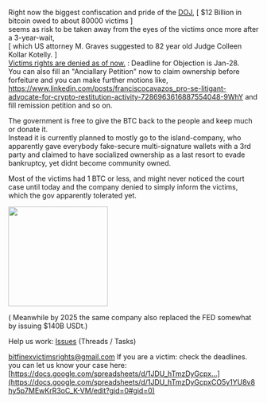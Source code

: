 Right now the biggest confiscation and pride of the [DOJ](https://www.justice.gov/usao-dc/2016-bitfinex-hack), [ $12 Billion in bitcoin owed to about 80000 victims ] <br> seems as risk to be taken away from the eyes of the victims once more after a 3-year-wait,  
[ which US attorney M. Graves suggested to 82 year old Judge Colleen Kollar Kotelly. ] <br> [Victims rights are denied as of now.](https://storage.courtlistener.com/recap/gov.uscourts.dcd.257737/gov.uscourts.dcd.257737.202.0.pdf)  : Deadline for Objection is Jan-28. <br> You can also fill an "Anciallary Petition" now to claim ownership before forfeiture and you can make further motions like, https://www.linkedin.com/posts/franciscocavazos_pro-se-litigant-advocate-for-crypto-restitution-activity-7286963616887554048-9WhY and fill remission petition and so on.

The government is free to give the BTC back to the people and keep much or donate it.  
Instead it is currently  planned to mostly go to the island-company, 
who apparently gave everybody fake-secure multi-signature wallets with a 3rd party 
and claimed to have socialized ownership as a last resort to evade bankruptcy, yet didnt become community owned.

Most of the victims had 1 BTC or less, and might never noticed the court case until today and
the company denied to simply inform the victims, 
which the gov apparently tolerated yet. 

<img src="https://github.com/user-attachments/assets/08b59b7c-d3f5-48ff-a93d-45f3fd1c34d2" height="200">

( Meanwhile by 2025 the same company also replaced the FED somewhat by issuing $140B USDt.)

Help us work: [Issues](https://github.com/Bitfinex-Victims-Rights/work/issues) (Threads / Tasks)

bitfinexvictimsrights@gmail.com   If you are a victim: check the deadlines.
you can let us know your case here: [https://docs.google.com/spreadsheets/d/1JDU_hTmzDyGcpx...](https://docs.google.com/spreadsheets/d/1JDU_hTmzDyGcpxCO5y1YU8v8hy5p7MEwKrR3oC_K-VM/edit?gid=0#gid=0) 
 







